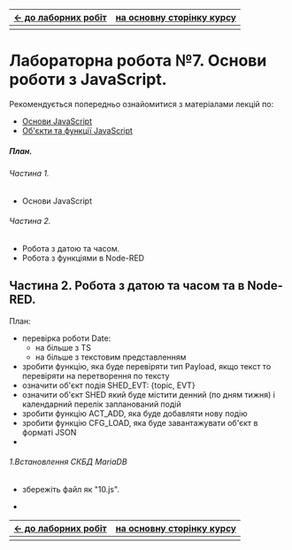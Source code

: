 | [<- до лаборних робіт](README.md) | [на основну сторінку курсу](../README.md) |
| --------------------------------- | ----------------------------------------- |
|                                   |                                           |

# Лабораторна робота №7. Основи роботи з JavaScript.

Рекомендується попередньо ознайомитися з матеріалами лекцій по:

- [Основи JavaScript](../Лекц/javascript.md)
- [Об'єкти та функції JavaScript](../Лекц/jsobjects.md)

##### План.

###### Частина 1. 

- Основи JavaScript 

###### Частина 2.

- Робота з датою та часом. 
- Робота з функціями в Node-RED

## Частина 2. Робота з датою та часом та в Node-RED.

План:

- перевірка роботи Date:
  - на більше з TS
  - на більше з текстовим представленням
- зробити функцію, яка буде перевіряти тип Payload, якщо текст то перевіряти на перетворення по тексту
- означити об'єкт подія SHED_EVT: {topic, EVT}  
- означити об'єкт SHED який буде містити денний (по дням тижня) і календарний перелік запланований подій  
- зробити функцію ACT_ADD, яка буде добавляти нову подію 
- зробити функцію CFG_LOAD, яка буде завантажувати об'єкт в форматі JSON
-   

###### 1.Встановлення СКБД MariaDB 

- збережіть файл як "10.js".

- 

| [<- до лаборних робіт](README.md) | [на основну сторінку курсу](../README.md) |
| --------------------------------- | ----------------------------------------- |
|                                   |                                           |

